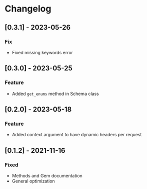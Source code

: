 # Changelog

## [0.3.1] - 2023-05-26

### Fix

- Fixed missing keywords error
## [0.3.0] - 2023-05-25

### Feature

- Added `get_enums` method in Schema class

## [0.2.0] - 2023-05-18

### Feature

- Added context argument to have dynamic headers per request

## [0.1.2] - 2021-11-16

### Fixed

- Methods and Gem documentation
- General optimization
